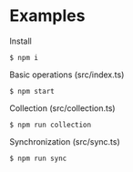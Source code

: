 # Examples
Install
```
$ npm i
```
Basic operations (src/index.ts)
```
$ npm start
```
Collection (src/collection.ts)
```
$ npm run collection
```
Synchronization (src/sync.ts)
```
$ npm run sync
```
